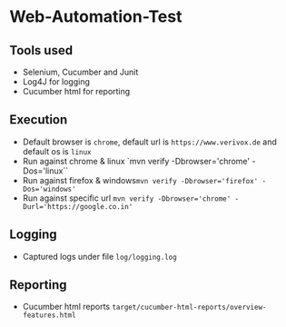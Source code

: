 # Web-Automation-Test

## Tools used

* Selenium, Cucumber and Junit
* Log4J for logging
* Cucumber html for reporting

## Execution

* Default browser is `chrome`, default url is `https://www.verivox.de` and default os is `linux` 
* Run against chrome & linux  `mvn verify -Dbrowser='chrome' -Dos='linux`` 
* Run against firefox & windows`mvn verify -Dbrowser='firefox' -Dos='windows'` 
* Run against specific url `mvn verify -Dbrowser='chrome' -Durl='https://google.co.in'`

## Logging

* Captured logs under file `log/logging.log`

## Reporting

* Cucumber html reports `target/cucumber-html-reports/overview-features.html`
